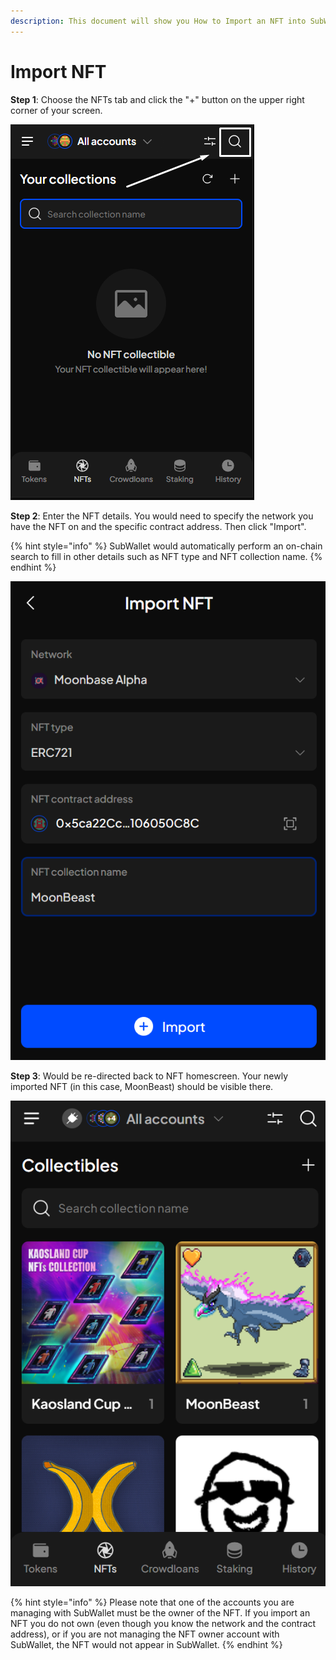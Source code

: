 ```yaml
---
description: This document will show you How to Import an NFT into SubWallet.
---
```


# Import NFT

**Step 1**: Choose the NFTs tab and click the "+" button on the upper right corner of your screen.

![](<../../.gitbook/assets/image (97) (1).png>)

**Step 2**: Enter the NFT details. You would need to specify the network you have the NFT on and the specific contract address. Then click "Import".

{% hint style="info" %}
SubWallet would automatically perform an on-chain search to fill in other details such as NFT type and NFT collection name.&#x20;
{% endhint %}

![](<../../.gitbook/assets/image (154) (1) (1).png>)

**Step 3**: Would be re-directed back to NFT homescreen. Your newly imported NFT (in this case, MoonBeast) should be visible there.&#x20;

![](<../../.gitbook/assets/image (169) (1).png>)

{% hint style="info" %}
Please note that one of the accounts you are managing with SubWallet must be the owner of the NFT. If you import an NFT you do not own (even though you know the network and the contract address), or if you are not managing the NFT owner account with SubWallet, the NFT would not appear in SubWallet.&#x20;
{% endhint %}

